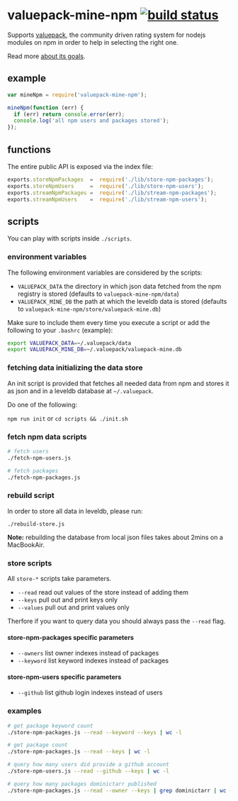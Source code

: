 # valuepack-mine-npm [![build status](https://secure.travis-ci.org/thlorenz/valuepack-mine-npm.png)](http://travis-ci.org/thlorenz/valuepack-mine-npm)

Supports [valuepack](https://github.com/thlorenz/valuepack), the community driven rating system for nodejs modules on
npm in order to help in selecting the right one.

Read more [about its goals](https://github.com/thlorenz/valuepack/blob/master/goals.md).

## example

```js
var mineNpm = require('valuepack-mine-npm');

mineNpm(function (err) {
  if (err) return console.error(err);
  console.log('all npm users and packages stored');
});
```

## functions

The entire public API is exposed via the index file:

```js
exports.storeNpmPackages  =  require('./lib/store-npm-packages');
exports.storeNpmUsers     =  require('./lib/store-npm-users');
exports.streamNpmPackages =  require('./lib/stream-npm-packages');
exports.streamNpmUsers    =  require('./lib/stream-npm-users');
```

## scripts

You can play with scripts inside `./scripts`.

### environment variables

The following environment variables are considered by the scripts:

- `VALUEPACK_DATA` the directory in which json data fetched from the npm registry is stored (defaults to
  `valuepack-mine-npm/data`)
- `VALUEPACK_MINE_DB` the path at which the leveldb data is stored (defaults to `valuepack-mine-npm/store/valuepack-mine.db`)

Make sure to include them every time you execute a script or add the following to your `.bashrc` (example):

```sh
export VALUEPACK_DATA=~/.valuepack/data
export VALUEPACK_MINE_DB=~/.valuepack/valuepack-mine.db
```
### fetching data initializing the data store

An init script is provided that fetches all needed data from npm and stores it as json and in a leveldb database at
`~/.valuepack`.

Do one of the following:

`npm run init`
or
`cd scripts && ./init.sh`

### fetch npm data scripts

```sh
# fetch users
./fetch-npm-users.js

# fetch packages
./fetch-npm-packages.js
```

### rebuild script

In order to store all data in leveldb, please run:

    ./rebuild-store.js

**Note:** rebuilding the database from local json files takes about 2mins on a MacBookAir.

### store scripts

All `store-*` scripts take parameters. 

- `--read` read out values of the store instead of adding them
- `--keys` pull out and print keys only
- `--values` pull out and print values only

Therfore if you want to query data you should always pass the `--read` flag.

#### store-npm-packages specific parameters

- `--owners` list owner indexes instead of packages
- `--keyword` list keyword indexes instead of packages

#### store-npm-users specific parameters

- `--github` list github login indexes instead of users

### examples

```sh
# get package keyword count
./store-npm-packages.js --read --keyword --keys | wc -l

# get package count
./store-npm-packages.js --read --keys | wc -l

# query how many users did provide a github account
./store-npm-users.js --read --github --keys | wc -l

# query how many packages dominictarr published
./store-npm-packages.js --read --owner --keys | grep dominictarr | wc -l
```
